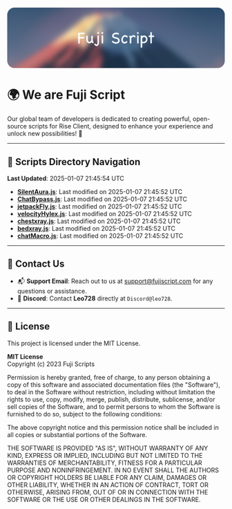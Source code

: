 ![Banner](.github/b.webp)

# 🌍 **We are Fuji Script**

Our global team of developers is dedicated to creating powerful, open-source scripts for Rise Client, designed to enhance your experience and unlock new possibilities! 🌟

---
<!-- SCRIPTS_NAVIGATION_START -->
## 📂 **Scripts Directory Navigation**

**Last Updated**: 2025-01-07 21:45:54 UTC

- **[SilentAura.js](scripts/SilentAura.js)**: Last modified on 2025-01-07 21:45:52 UTC
- **[ChatBypass.js](scripts/ChatBypass.js)**: Last modified on 2025-01-07 21:45:52 UTC
- **[jetpackFly.js](scripts/jetpackFly.js)**: Last modified on 2025-01-07 21:45:52 UTC
- **[velocityHylex.js](scripts/velocityHylex.js)**: Last modified on 2025-01-07 21:45:52 UTC
- **[chestxray.js](scripts/chestxray.js)**: Last modified on 2025-01-07 21:45:52 UTC
- **[bedxray.js](scripts/bedxray.js)**: Last modified on 2025-01-07 21:45:52 UTC
- **[chatMacro.js](scripts/chatMacro.js)**: Last modified on 2025-01-07 21:45:52 UTC

<!-- SCRIPTS_NAVIGATION_END -->

---

## 💬 **Contact Us**  
- 📬 **Support Email**: Reach out to us at [support@fujiscript.com](mailto:support@fujiscript.com) for any questions or assistance.  
- 💬 **Discord**: Contact **Leo728** directly at `Discord@leo728`.

---

## 📜 **License**

This project is licensed under the MIT License.  

**MIT License**  
Copyright (c) 2023 Fuji Scripts  

Permission is hereby granted, free of charge, to any person obtaining a copy of this software and associated documentation files (the "Software"), to deal in the Software without restriction, including without limitation the rights to use, copy, modify, merge, publish, distribute, sublicense, and/or sell copies of the Software, and to permit persons to whom the Software is furnished to do so, subject to the following conditions:  

The above copyright notice and this permission notice shall be included in all copies or substantial portions of the Software.  

THE SOFTWARE IS PROVIDED "AS IS", WITHOUT WARRANTY OF ANY KIND, EXPRESS OR IMPLIED, INCLUDING BUT NOT LIMITED TO THE WARRANTIES OF MERCHANTABILITY, FITNESS FOR A PARTICULAR PURPOSE AND NONINFRINGEMENT. IN NO EVENT SHALL THE AUTHORS OR COPYRIGHT HOLDERS BE LIABLE FOR ANY CLAIM, DAMAGES OR OTHER LIABILITY, WHETHER IN AN ACTION OF CONTRACT, TORT OR OTHERWISE, ARISING FROM, OUT OF OR IN CONNECTION WITH THE SOFTWARE OR THE USE OR OTHER DEALINGS IN THE SOFTWARE.  
